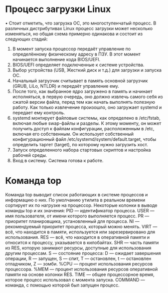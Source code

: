 #  **Процесс загрузки Linux** 

•  Стоит отметить, что загрузка ОС, это многоступенчатый процесс. В различных дистрибутивах Linux процесс загрузки может несколько изменяться, но общая схема примерно одинакова и состоит из следующих стадий:

1. В момент запуска процессор передаёт управление по определённому физическому адресу в ПЗУ. В этот момент начинается выполнение кода BIOS/UEFI. 
2. BIOS/UEFI определяет подключенные к системе устройства.
3. Выбор устройства (USB, Жесткий диск и т.д.) для загрузки и запуска ОС.
4. Начальный загрузчик считывает в память основной загрузчик (GRUB, LiLo, NTLDR) и передаёт управление ему.
5. После того, как выбранное ядро загружено в память и начинает исполняться, в первую очередь, оно должно извлечь самого себя из сжатой версии файла, перед тем как начать выполнять полезную работу. Как только извлечение произошло, оно загружает systemd и передает ему контроль.
6. systemd монтирует файловые системы, как определено в /etc/fstab, включая любые swap-файлы и разделы. К этому моменту, он может получить доступ к файлам конфигурации, расположенным в /etc, включая его собственным. Он использует собственный конфигурационный файл /etc/systemd/system/default.target, чтобы определить таргет (target), по которому нужно загрузить хост.
7. Запуск определенного набора стартовых скриптов и настройка рабочей среды.
8. Вход в систему. Система готова к работе.


# **Команда top**
Команда top выводит список работающих в системе процессов и информацию о них. По умолчанию утилита в реальном времени сортирует их по нагрузке на процессор. 
Некоторые колонки в выводе команды top и их значения:
PID — идентификатор процесса.
USER — имя пользователя, от имени которого выполняется процесс.
PR — приоритет планировщика, установленный для процесса.
NI — рекомендуемый приоритет процесса, который можно менять.
VIRT — всё, что находится в памяти, используется или зарезервировано для использования.
RES — всё, что находится в оперативной памяти и относится к процессу, указывается в килобайтах.
SHR — часть памяти из RES, которую занимают ресурсы, доступные для использования другим процессам.
S — состояние процесса: D — ожидает завершения операции, R — запущен, S — спит, T — остановлен, t — остановлен отладчиком, Z — зомби.
%CPU — процент использования ресурсов процессора.
%MEM — процент использования ресурсов оперативной памяти на основе колонки RES.
TIME — общее процессорное время, которое процесс использовал с момента запуска.
COMMAND — команда, с помощью которой был запущен процесс.